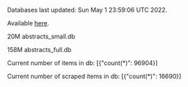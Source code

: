Databases last updated: Sun May  1 23:59:06 UTC 2022. 

Available [here](https://github.com/cbeauhilton/ash-db/releases).


20M	abstracts_small.db

158M	abstracts_full.db

Current number of items in db:
[{"count(*)": 96904}]

Current number of scraped items in db:
[{"count(*)": 16690}]
